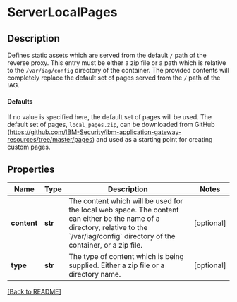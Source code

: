 # ServerLocalPages

## Description

Defines static assets which are served from the default `/` path of the reverse proxy. This entry must be either a zip file or a path which is relative to the `/var/iag/config` directory of the container. The provided contents will completely replace the default set of pages served from the `/` path of the IAG.
#### Defaults
If no value is specified here, the default set of pages will be used. The default set of pages, `local_pages.zip`, can be downloaded from GitHub (https://github.com/IBM-Security/ibm-application-gateway-resources/tree/master/pages) and used as a starting point for creating custom pages.


## Properties

Name | Type | Description | Notes
------------ | ------------- | ------------- | -------------
**content** | **str** | The content which will be used for the local web space.  The content can either be the name of a directory, relative to the &#x60;/var/iag/config&#x60; directory of the container, or a zip file.  | [optional] 
**type** | **str** | The type of content which is being supplied.  Either a zip file or a directory name.  | [optional] 

[[Back to README]](../README.md)




